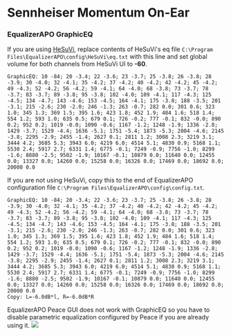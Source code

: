 # Sennheiser Momentum On-Ear
### EqualizerAPO GraphicEQ
If you are using [HeSuVi](https://sourceforge.net/projects/hesuvi/), replace contents of HeSuVi's eq file `C:\Program Files\EqualizerAPO\config\HeSuVi\eq.txt` with this line and set global volume for both channels from HeSuVi UI to **-60**.
```
GraphicEQ: 10 -84; 20 -3.4; 22 -3.6; 23 -3.7; 25 -3.8; 26 -3.8; 28 -3.9; 30 -4.0; 32 -4.1; 35 -4.2; 37 -4.2; 40 -4.2; 42 -4.2; 45 -4.2; 49 -4.3; 52 -4.2; 56 -4.2; 59 -4.1; 64 -4.0; 68 -3.8; 73 -3.7; 78 -3.7; 83 -3.7; 89 -3.8; 95 -3.8; 102 -4.0; 109 -4.1; 117 -4.3; 125 -4.5; 134 -4.7; 143 -4.6; 153 -4.5; 164 -4.1; 175 -3.8; 188 -3.5; 201 -3.1; 215 -2.6; 230 -2.0; 246 -1.3; 263 -0.7; 282 0.0; 301 0.6; 323 1.0; 345 1.3; 369 1.5; 395 1.6; 423 1.8; 452 1.9; 484 1.6; 518 1.4; 554 1.2; 593 1.0; 635 0.5; 679 0.1; 726 -0.2; 777 -0.1; 832 -0.0; 890 0.2; 952 0.2; 1019 -0.0; 1090 -0.6; 1167 -1.2; 1248 -1.9; 1336 -2.8; 1429 -3.7; 1529 -4.4; 1636 -5.1; 1751 -5.4; 1873 -5.3; 2004 -4.6; 2145 -3.8; 2295 -2.9; 2455 -1.4; 2627 0.1; 2811 1.2; 3008 2.3; 3219 3.1; 3444 4.2; 3685 5.3; 3943 6.0; 4219 6.0; 4514 5.1; 4830 0.9; 5168 1.1; 5530 2.4; 5917 2.7; 6331 1.4; 6775 -0.1; 7249 -0.9; 7756 -1.0; 8299 -1.6; 8880 -2.5; 9502 -1.9; 10167 -0.1; 10879 0.0; 11640 0.0; 12455 0.0; 13327 0.0; 14260 0.0; 15258 0.0; 16326 0.0; 17469 0.0; 18692 0.0; 20000 0.0
```
If you are not using HeSuVi, copy this to the end of EqualizerAPO configuration file `C:\Program Files\EqualizerAPO\config\config.txt`.
```
GraphicEQ: 10 -84; 20 -3.4; 22 -3.6; 23 -3.7; 25 -3.8; 26 -3.8; 28 -3.9; 30 -4.0; 32 -4.1; 35 -4.2; 37 -4.2; 40 -4.2; 42 -4.2; 45 -4.2; 49 -4.3; 52 -4.2; 56 -4.2; 59 -4.1; 64 -4.0; 68 -3.8; 73 -3.7; 78 -3.7; 83 -3.7; 89 -3.8; 95 -3.8; 102 -4.0; 109 -4.1; 117 -4.3; 125 -4.5; 134 -4.7; 143 -4.6; 153 -4.5; 164 -4.1; 175 -3.8; 188 -3.5; 201 -3.1; 215 -2.6; 230 -2.0; 246 -1.3; 263 -0.7; 282 0.0; 301 0.6; 323 1.0; 345 1.3; 369 1.5; 395 1.6; 423 1.8; 452 1.9; 484 1.6; 518 1.4; 554 1.2; 593 1.0; 635 0.5; 679 0.1; 726 -0.2; 777 -0.1; 832 -0.0; 890 0.2; 952 0.2; 1019 -0.0; 1090 -0.6; 1167 -1.2; 1248 -1.9; 1336 -2.8; 1429 -3.7; 1529 -4.4; 1636 -5.1; 1751 -5.4; 1873 -5.3; 2004 -4.6; 2145 -3.8; 2295 -2.9; 2455 -1.4; 2627 0.1; 2811 1.2; 3008 2.3; 3219 3.1; 3444 4.2; 3685 5.3; 3943 6.0; 4219 6.0; 4514 5.1; 4830 0.9; 5168 1.1; 5530 2.4; 5917 2.7; 6331 1.4; 6775 -0.1; 7249 -0.9; 7756 -1.0; 8299 -1.6; 8880 -2.5; 9502 -1.9; 10167 -0.1; 10879 0.0; 11640 0.0; 12455 0.0; 13327 0.0; 14260 0.0; 15258 0.0; 16326 0.0; 17469 0.0; 18692 0.0; 20000 0.0
Copy: L=-6.0dB*l, R=-6.0dB*R
```
EqualizerAPO Peace GUI does not work with GraphicEQ so you have to disable parametric equalization configured by Peace if you are already using it.
![](https://raw.githubusercontent.com/jaakkopasanen/AutoEq/master/results/SBAF-Serious/innerfidelity/onear/Sennheiser%20Momentum%20On-Ear/Sennheiser%20Momentum%20On-Ear.png)
